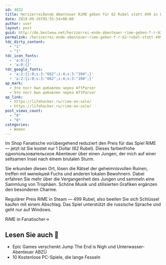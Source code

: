 ```yaml
---
id: 4832
title: Herzzerreißende Abenteuer RiME geben für 62 Rubel statt 499 in Fanatischer
date: 2019-09-26T05:55:54+00:00
author: user
layout: post
guid: http://de.bestwow.net/herzzerrei-ende-abenteuer-rime-geben-f-r-62-rubel-statt-499-in-fanatischer/
permalink: /herzzerrei-ende-abenteuer-rime-geben-f-r-62-rubel-statt-499-in-fanatischer/
tdc_dirty_content:
  - "1"
  - "1"
tdc_icon_fonts:
  - 'a:0:{}'
  - 'a:0:{}'
tdc_google_fonts:
  - 'a:2:{i:0;s:3:"662";i:4;s:3:"394";}'
  - 'a:2:{i:0;s:3:"662";i:4;s:3:"394";}'
ap_mark:
  - Это пост был добавлен через AftParser
  - Это пост был добавлен через AftParser
ap_link:
  - https://lifehacker.ru/rime-on-sale/
  - https://lifehacker.ru/rime-on-sale/
post_views_count:
  - "8"
  - "8"
categories:
  - Women
---
```

Im Shop Fanatische vorübergehend reduziert den Preis für das Spiel RiME — jetzt ist Sie kostet nur 1 Dollar (62 Rubel). Dieses farbenfrohe однопользовательское Abenteuer über einen Jungen, der mich auf einer seltsamen Insel nach einem brutalen Sturm.</p> 

Sie erkunden diesen Ort, lösen die Rätsel der geheimnisvollen Ruinen, treffen mit милейшей Fuchs und anderen lokalen Bewohnern. Dabei erfahren Sie mehr über die Vergangenheit des Jungen und sammeln eine Sammlung von Trophäen. Schöne Musik und stilisierten Grafiken ergänzen den besonderen Charme.

Regulärer Preis RiME in Steam — 499 Rubel, also beeilen Sie sich Schlüssel kaufen mit einem Abschlag. Das Spiel unterstützt die russische Sprache und geht nur auf Windows.

RiME in Fanatischer→

<div>
  <h2 class="read-also__title">
    <span>Lesen Sie auch</span> <span>🧐 </span>
  </h2>
  
  <ul class="read-also__list">
    <li>
      Epic Games verschenkt Jump The End is Nigh und Unterwasser-Abenteuer ABZÛ
    </li>
    <li>
      10 Kostenlose PC-Spiele, die lange Fesseln
    </li>
  </ul>
</div>